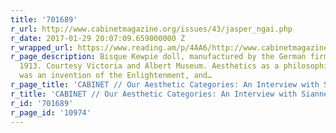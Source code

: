 ```yaml
---
title: '701689'
r_url: http://www.cabinetmagazine.org/issues/43/jasper_ngai.php
r_date: 2017-01-29 20:07:09.659000000 Z
r_wrapped_url: https://www.reading.am/p/4AA6/http://www.cabinetmagazine.org/issues/43/jasper_ngai.php
r_page_description: Bisque Kewpie doll, manufactured by the German firm J.D. Kestner,
  1913. Courtesy Victoria and Albert Museum. Aesthetics as a philosophical discipline
  was an invention of the Enlightenment, and…
r_page_title: 'CABINET // Our Aesthetic Categories: An Interview with Sianne Ngai'
r_title: 'CABINET // Our Aesthetic Categories: An Interview with Sianne Ngai'
r_id: '701689'
r_page_id: '10974'
---
```


